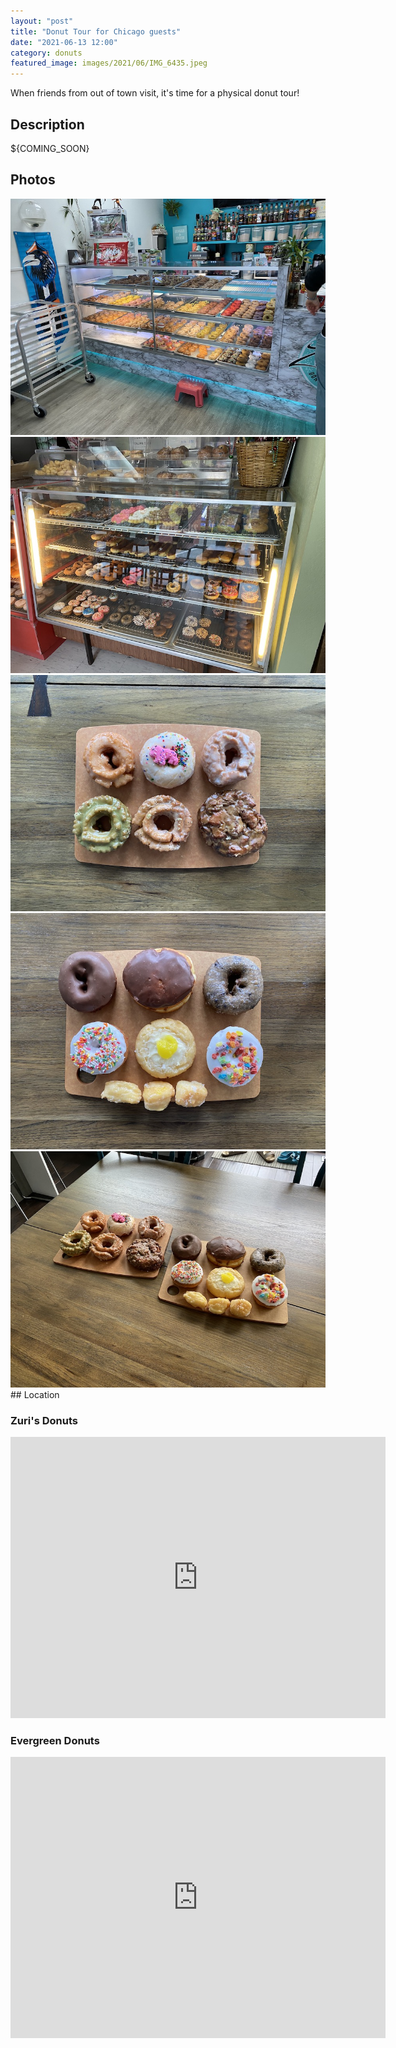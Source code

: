 ```yaml
---
layout: "post"
title: "Donut Tour for Chicago guests"
date: "2021-06-13 12:00"
category: donuts
featured_image: images/2021/06/IMG_6435.jpeg
---
```


When friends from out of town visit, it's time for a physical donut tour!

## Description
${COMING_SOON}

## Photos
<div class="gallery" data-columns="2">
	<img src="/images/2021/06/IMG_6415.jpeg">
	<img src="/images/2021/06/IMG_6419.jpeg">
	<img src="/images/2021/06/IMG_6432.jpeg">
	<img src="/images/2021/06/IMG_6433.jpeg">
	<img src="/images/2021/06/IMG_6435.jpeg">
</div>
## Location

### Zuri's Donuts
<div class="map-responsive">

<iframe src="https://www.google.com/maps/embed?pb=!1m18!1m12!1m3!1d2678.9537398800057!2d-122.33919028439134!3d47.82111398112779!2m3!1f0!2f0!3f0!3m2!1i1024!2i768!4f13.1!3m3!1m2!1s0x54901b591e6d8ab3%3A0x1d5512588d8d983b!2sZuri&#39;s%20Donutz!5e0!3m2!1sen!2sus!4v1629063333569!5m2!1sen!2sus" width="600" height="450" style="border:0;" allowfullscreen="" loading="lazy"></iframe>

</div>

### Evergreen Donuts
<div class="map-responsive">

<iframe src="https://www.google.com/maps/embed?pb=!1m18!1m12!1m3!1d2679.1932797110726!2d-122.29384448439147!3d47.816471881449445!2m3!1f0!2f0!3f0!3m2!1i1024!2i768!4f13.1!3m3!1m2!1s0x54900543989d5655%3A0xa7173fc6a9e9a80!2sEvergreen%20Donuts!5e0!3m2!1sen!2sus!4v1629063360426!5m2!1sen!2sus" width="600" height="450" style="border:0;" allowfullscreen="" loading="lazy"></iframe>

</div>
